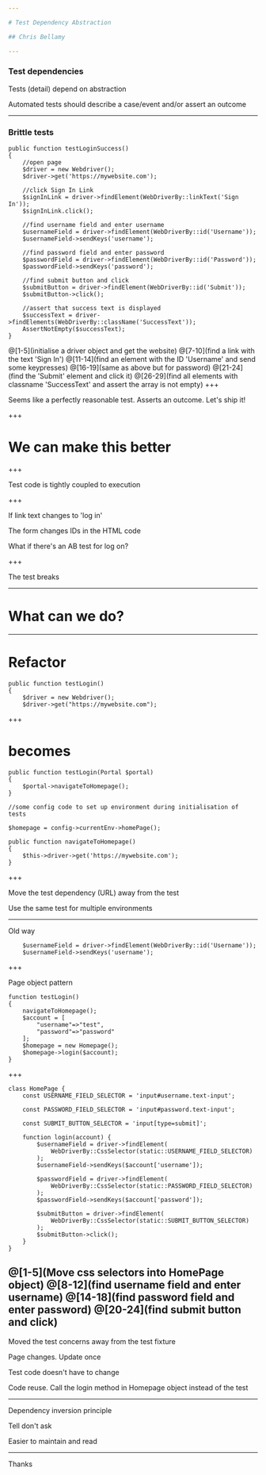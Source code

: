 ```yaml
---

# Test Dependency Abstraction

## Chris Bellamy

---
```


### Test dependencies 

Tests (detail) depend on abstraction 

Automated tests should describe a case/event and/or assert an outcome

---

### Brittle tests

```
public function testLoginSuccess() 
{
    //open page
    $driver = new Webdriver();
    $driver->get('https://mywebsite.com');

    //click Sign In Link
    $signInLink = driver->findElement(WebDriverBy::linkText('Sign In'));
    $signInLink.click();

    //find username field and enter username
    $usernameField = driver->findElement(WebDriverBy::id('Username'));
    $usernameField->sendKeys('username');

    //find password field and enter password
    $passwordField = driver->findElement(WebDriverBy::id('Password'));
    $passwordField->sendKeys('password');

    //find submit button and click
    $submitButton = driver->findElement(WebDriverBy::id('Submit'));
    $submitButton->click();

    //assert that success text is displayed
    $successText = driver->findElements(WebDriverBy::className('SuccessText'));
    AssertNotEmpty($successText);
}
```
@[1-5](initialise a driver object and get the website)
@[7-10](find a link with the text 'Sign In')
@[11-14](find an element with the ID 'Username' and send some keypresses)
@[16-19](same as above but for password)
@[21-24](find the 'Submit' element and click it)
@[26-29](find all elements with classname 'SuccessText' and assert the array is not empty)
+++

Seems like a perfectly reasonable test. Asserts an outcome. Let's ship it!

+++

# We can make this better

+++

Test code is tightly coupled to execution

+++

If link text changes to 'log in'

The form changes IDs in the HTML code

What if there's an AB test for log on?

+++

The test breaks
 
---

# What can we do?

---

# Refactor

```
public function testLogin() 
{
    $driver = new Webdriver();
    $driver->get("https://mywebsite.com");
```
+++
# becomes
```
public function testLogin(Portal $portal) 
{
    $portal->navigateToHomepage();
}
```

```
//some config code to set up environment during initialisation of tests

$homepage = config->currentEnv->homePage();

public function navigateToHomepage() 
{
    $this->driver->get('https://mywebsite.com');
}

```
+++

Move the test dependency (URL) away from the test

Use the same test for multiple environments

---

Old way

```
    $usernameField = driver->findElement(WebDriverBy::id('Username'));
    $usernameField->sendKeys('username');
```

+++

Page object pattern

```
function testLogin()
{
    navigateToHomepage();
    $account = [
        "username"=>"test",
        "password"=>"password"
    ];
    $homepage = new Homepage();
    $homepage->login($account);
}
```

+++
```
class HomePage {
    const USERNAME_FIELD_SELECTOR = 'input#username.text-input';

    const PASSWORD_FIELD_SELECTOR = 'input#password.text-input';

    const SUBMIT_BUTTON_SELECTOR = 'input[type=submit]';

    function login(account) {
        $usernameField = driver->findElement(
            WebDriverBy::CssSelector(static::USERNAME_FIELD_SELECTOR)
        );
        $usernameField->sendKeys($account['username']);

        $passwordField = driver->findElement(
            WebDriverBy::CssSelector(static::PASSWORD_FIELD_SELECTOR)
        );
        $passwordField->sendKeys($account['password']);

        $submitButton = driver->findElement(
            WebDriverBy::CssSelector(static::SUBMIT_BUTTON_SELECTOR)
        );
        $submitButton->click();
    }
}
```
@[1-5](Move css selectors into HomePage object)
@[8-12](find username field and enter username) 
@[14-18](find password field and enter password) 
@[20-24](find submit button and click)
---
Moved the test concerns away from the test fixture

Page changes. Update once 

Test code doesn't have to change

Code reuse. Call the login method in Homepage object instead of the test

---

Dependency inversion principle

Tell don't ask

Easier to maintain and read

---

Thanks

